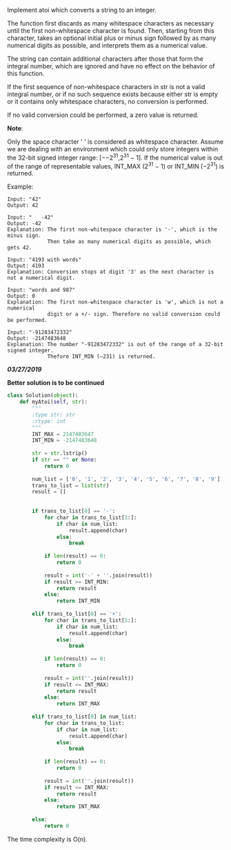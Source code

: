 Implement atoi which converts a string to an integer.

The function first discards as many whitespace characters as necessary until the first non-whitespace character is found. Then, starting from this character, takes an optional initial plus or minus sign followed by as many numerical digits as possible, and interprets them as a numerical value.

The string can contain additional characters after those that form the integral number, which are ignored and have no effect on the behavior of this function.

If the first sequence of non-whitespace characters in str is not a valid integral number, or if no such sequence exists because either str is empty or it contains only whitespace characters, no conversion is performed.

If no valid conversion could be performed, a zero value is returned.

**Note**:

Only the space character ' ' is considered as whitespace character.
Assume we are dealing with an environment which could only store integers within the 32-bit signed integer range: [−−2<sup>31</sup>,2<sup>31</sup> − 1]. If the numerical value is out of the range of representable values, INT_MAX (2<sup>31</sup> − 1) or INT_MIN (−2<sup>31</sup>) is returned.

Example:

```
Input: "42"
Output: 42
```

```
Input: "   -42"
Output: -42
Explanation: The first non-whitespace character is '-', which is the minus sign.
             Then take as many numerical digits as possible, which gets 42.
```

```
Input: "4193 with words"
Output: 4193
Explanation: Conversion stops at digit '3' as the next character is not a numerical digit.
```

```
Input: "words and 987"
Output: 0
Explanation: The first non-whitespace character is 'w', which is not a numerical 
             digit or a +/- sign. Therefore no valid conversion could be performed.
```

```
Input: "-91283472332"
Output: -2147483648
Explanation: The number "-91283472332" is out of the range of a 32-bit signed integer.
             Thefore INT_MIN (−231) is returned.
```

***03/27/2019***

**Better solution is to be continued**

```python
class Solution(object):
    def myAtoi(self, str):
        """
        :type str: str
        :rtype: int
        """
        INT_MAX = 2147483647
        INT_MIN = -2147483648
        
        str = str.lstrip()
        if str == "" or None:
            return 0
        
        num_list = ['0', '1', '2', '3', '4', '5', '6', '7', '8', '9']
        trans_to_list = list(str)
        result = []
        
        
        if trans_to_list[0] == '-':
            for char in trans_to_list[1:]:
                if char in num_list:
                    result.append(char)
                else:
                    break
                    
            if len(result) == 0:
                return 0
            
            result = int('-' + ''.join(result))
            if result >= INT_MIN:
                return result
            else:
                return INT_MIN
        
        elif trans_to_list[0] == '+':
            for char in trans_to_list[1:]:
                if char in num_list:
                    result.append(char)
                else:
                    break
                    
            if len(result) == 0:
                return 0
            
            result = int(''.join(result))
            if result <= INT_MAX:
                return result
            else:
                return INT_MAX
            
        elif trans_to_list[0] in num_list:
            for char in trans_to_list:
                if char in num_list:
                    result.append(char)
                else:
                    break
                    
            if len(result) == 0:
                return 0
            
            result = int(''.join(result))
            if result <= INT_MAX:
                return result
            else:
                return INT_MAX
        
        else:
            return 0
```        
The time complexity is O(n).        
